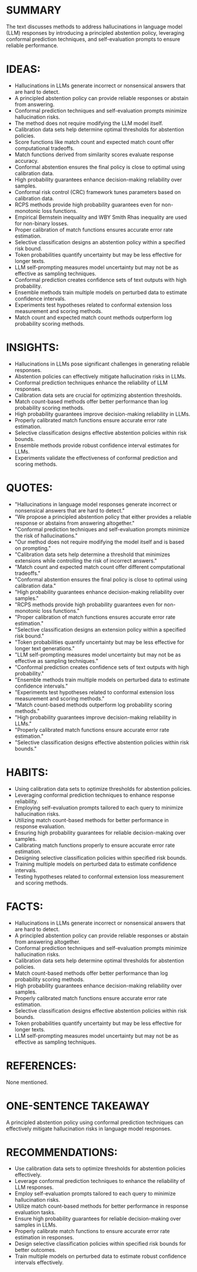 # SUMMARY
The text discusses methods to address hallucinations in language model (LLM) responses by introducing a principled abstention policy, leveraging conformal prediction techniques, and self-evaluation prompts to ensure reliable performance.

# IDEAS:
- Hallucinations in LLMs generate incorrect or nonsensical answers that are hard to detect.
- A principled abstention policy can provide reliable responses or abstain from answering.
- Conformal prediction techniques and self-evaluation prompts minimize hallucination risks.
- The method does not require modifying the LLM model itself.
- Calibration data sets help determine optimal thresholds for abstention policies.
- Score functions like match count and expected match count offer computational tradeoffs.
- Match functions derived from similarity scores evaluate response accuracy.
- Conformal abstention ensures the final policy is close to optimal using calibration data.
- High probability guarantees enhance decision-making reliability over samples.
- Conformal risk control (CRC) framework tunes parameters based on calibration data.
- RCPS methods provide high probability guarantees even for non-monotonic loss functions.
- Empirical Bernstein inequality and WBY Smith Rhas inequality are used for non-binary losses.
- Proper calibration of match functions ensures accurate error rate estimation.
- Selective classification designs an abstention policy within a specified risk bound.
- Token probabilities quantify uncertainty but may be less effective for longer texts.
- LLM self-prompting measures model uncertainty but may not be as effective as sampling techniques.
- Conformal prediction creates confidence sets of text outputs with high probability.
- Ensemble methods train multiple models on perturbed data to estimate confidence intervals.
- Experiments test hypotheses related to conformal extension loss measurement and scoring methods.
- Match count and expected match count methods outperform log probability scoring methods.

# INSIGHTS:
- Hallucinations in LLMs pose significant challenges in generating reliable responses.
- Abstention policies can effectively mitigate hallucination risks in LLMs.
- Conformal prediction techniques enhance the reliability of LLM responses.
- Calibration data sets are crucial for optimizing abstention thresholds.
- Match count-based methods offer better performance than log probability scoring methods.
- High probability guarantees improve decision-making reliability in LLMs.
- Properly calibrated match functions ensure accurate error rate estimation.
- Selective classification designs effective abstention policies within risk bounds.
- Ensemble methods provide robust confidence interval estimates for LLMs.
- Experiments validate the effectiveness of conformal prediction and scoring methods.

# QUOTES:
- "Hallucinations in language model responses generate incorrect or nonsensical answers that are hard to detect."
- "We propose a principled abstention policy that either provides a reliable response or abstains from answering altogether."
- "Conformal prediction techniques and self-evaluation prompts minimize the risk of hallucinations."
- "Our method does not require modifying the model itself and is based on prompting."
- "Calibration data sets help determine a threshold that minimizes extensions while controlling the risk of incorrect answers."
- "Match count and expected match count offer different computational tradeoffs."
- "Conformal abstention ensures the final policy is close to optimal using calibration data."
- "High probability guarantees enhance decision-making reliability over samples."
- "RCPS methods provide high probability guarantees even for non-monotonic loss functions."
- "Proper calibration of match functions ensures accurate error rate estimation."
- "Selective classification designs an extension policy within a specified risk bound."
- "Token probabilities quantify uncertainty but may be less effective for longer text generations."
- "LLM self-prompting measures model uncertainty but may not be as effective as sampling techniques."
- "Conformal prediction creates confidence sets of text outputs with high probability."
- "Ensemble methods train multiple models on perturbed data to estimate confidence intervals."
- "Experiments test hypotheses related to conformal extension loss measurement and scoring methods."
- "Match count-based methods outperform log probability scoring methods."
- "High probability guarantees improve decision-making reliability in LLMs."
- "Properly calibrated match functions ensure accurate error rate estimation."
- "Selective classification designs effective abstention policies within risk bounds."

# HABITS:
- Using calibration data sets to optimize thresholds for abstention policies.
- Leveraging conformal prediction techniques to enhance response reliability.
- Employing self-evaluation prompts tailored to each query to minimize hallucination risks.
- Utilizing match count-based methods for better performance in response evaluation.
- Ensuring high probability guarantees for reliable decision-making over samples.
- Calibrating match functions properly to ensure accurate error rate estimation.
- Designing selective classification policies within specified risk bounds.
- Training multiple models on perturbed data to estimate confidence intervals.
- Testing hypotheses related to conformal extension loss measurement and scoring methods.

# FACTS:
- Hallucinations in LLMs generate incorrect or nonsensical answers that are hard to detect.
- A principled abstention policy can provide reliable responses or abstain from answering altogether.
- Conformal prediction techniques and self-evaluation prompts minimize hallucination risks.
- Calibration data sets help determine optimal thresholds for abstention policies.
- Match count-based methods offer better performance than log probability scoring methods.
- High probability guarantees enhance decision-making reliability over samples.
- Properly calibrated match functions ensure accurate error rate estimation.
- Selective classification designs effective abstention policies within risk bounds.
- Token probabilities quantify uncertainty but may be less effective for longer texts.
- LLM self-prompting measures model uncertainty but may not be as effective as sampling techniques.

# REFERENCES:
None mentioned.

# ONE-SENTENCE TAKEAWAY
A principled abstention policy using conformal prediction techniques can effectively mitigate hallucination risks in language model responses.

# RECOMMENDATIONS:
- Use calibration data sets to optimize thresholds for abstention policies effectively.
- Leverage conformal prediction techniques to enhance the reliability of LLM responses.
- Employ self-evaluation prompts tailored to each query to minimize hallucination risks.
- Utilize match count-based methods for better performance in response evaluation tasks.
- Ensure high probability guarantees for reliable decision-making over samples in LLMs.
- Properly calibrate match functions to ensure accurate error rate estimation in responses.
- Design selective classification policies within specified risk bounds for better outcomes.
- Train multiple models on perturbed data to estimate robust confidence intervals effectively.